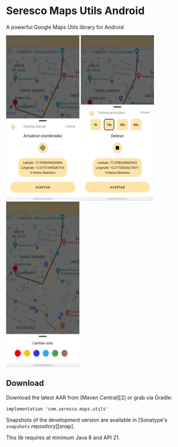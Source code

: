 Seresco Maps Utils Android
=======

A powerful Google Maps Utils library for Android

<p float="left">
  <img src="art/img_manual_tracking.jpg" width="200" height="450">
  <img src="Art/img_automatic_tracking.jpg" width="200" height="450">
  <img src="Art/img_change_color.jpg" width="200" height="450">
</p>

Download
--------

Download the latest AAR from [Maven Central][2] or grab via Gradle:
```jitpack
implementation 'com.seresco.maps.utils'
```

Snapshots of the development version are available in [Sonatype's `snapshots` repository][snap].

This lib requires at minimum Java 8 and API 21.

